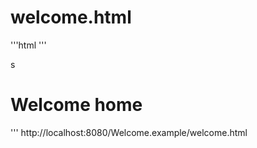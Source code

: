 # welcome.html
'''html
'''
<!DOCTYPE html>
<html>
<head>s
<title>Welcome home</title>
</head>
<body>
<h1>Welcome home</h1>
</body>
</html>
'''
http://localhost:8080/Welcome.example/welcome.html

